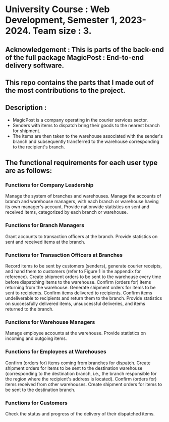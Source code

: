 # University Course : Web Development, Semester 1, 2023-2024. Team size : 3.
## Acknowledgement : This is parts of the back-end of the full package MagicPost : End-to-end delivery software.
## This repo contains the parts that I made out of the most contributions to the project.

## Description :
+ MagicPost is a company operating in the courier services sector.
+ Senders with items to dispatch bring their goods to the nearest branch for shipment.
+ The items are then taken to the warehouse associated with the sender's branch and subsequently transferred to the warehouse corresponding to the recipient's branch.

## The functional requirements for each user type are as follows:

### Functions for Company Leadership

Manage the system of branches and warehouses.
Manage the accounts of branch and warehouse managers, with each branch or warehouse having its own manager's account.
Provide nationwide statistics on sent and received items, categorized by each branch or warehouse.

### Functions for Branch Managers

Grant accounts to transaction officers at the branch.
Provide statistics on sent and received items at the branch.

### Functions for Transaction Officers at Branches

Record items to be sent by customers (senders), generate courier receipts, and hand them to customers (refer to Figure 1 in the appendix for reference).
Create shipment orders to be sent to the warehouse every time before dispatching items to the warehouse.
Confirm (orders for) items returning from the warehouse.
Generate shipment orders for items to be sent to recipients.
Confirm items delivered to recipients.
Confirm items undeliverable to recipients and return them to the branch.
Provide statistics on successfully delivered items, unsuccessful deliveries, and items returned to the branch.

### Functions for Warehouse Managers

Manage employee accounts at the warehouse.
Provide statistics on incoming and outgoing items.

### Functions for Employees at Warehouses

Confirm (orders for) items coming from branches for dispatch.
Create shipment orders for items to be sent to the destination warehouse (corresponding to the destination branch, i.e., the branch responsible for the region where the recipient's address is located).
Confirm (orders for) items received from other warehouses.
Create shipment orders for items to be sent to the destination branch.
### Functions for Customers

Check the status and progress of the delivery of their dispatched items.

